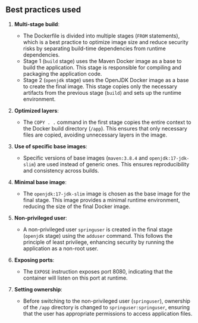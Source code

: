 ## Best practices used
1. **Multi-stage build**:
   - The Dockerfile is divided into multiple stages (`FROM` statements), which is a best practice to optimize image size and reduce security risks by separating build-time dependencies from runtime dependencies.
   - Stage 1 (`build` stage) uses the Maven Docker image as a base to build the application. This stage is responsible for compiling and packaging the application code.
   - Stage 2 (`openjdk` stage) uses the OpenJDK Docker image as a base to create the final image. This stage copies only the necessary artifacts from the previous stage (`build`) and sets up the runtime environment.

2. **Optimized layers**:
   - The `COPY . .` command in the first stage copies the entire context to the Docker build directory (`/app`). This ensures that only necessary files are copied, avoiding unnecessary layers in the image.

3. **Use of specific base images**:
   - Specific versions of base images (`maven:3.8.4` and `openjdk:17-jdk-slim`) are used instead of generic ones. This ensures reproducibility and consistency across builds.

4. **Minimal base image**:
   - The `openjdk:17-jdk-slim` image is chosen as the base image for the final stage. This image provides a minimal runtime environment, reducing the size of the final Docker image.

5. **Non-privileged user**:
   - A non-privileged user `springuser` is created in the final stage (`openjdk` stage) using the `adduser` command. This follows the principle of least privilege, enhancing security by running the application as a non-root user.

6. **Exposing ports**:
   - The `EXPOSE` instruction exposes port 8080, indicating that the container will listen on this port at runtime.

7. **Setting ownership**:
    - Before switching to the non-privileged user (`springuser`), ownership of the `/app` directory is changed to `springuser:springuser`, ensuring that the user has appropriate permissions to access application files.
